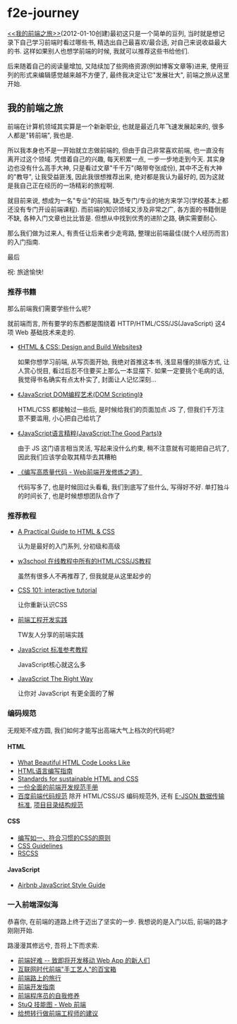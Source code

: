 # f2e-journey
[<<我的前端之旅>>](http://book.douban.com/doulist/1423213/)(2012-01-10创建)最初这只是一个简单的豆列, 当时就是想记录下自己学习前端时看过哪些书, 精选出自己最喜欢/最合适, 对自己来说收益最大的书. 这样如果别人也想学前端的时候, 我就可以推荐这些书给他们.

后来随着自己的阅读量增加, 又陆续加了些网络资源(例如博客文章等)进来, 使用豆列的形式来编辑感觉越来越不方便了, 最终我决定让它"发展壮大", 前端之旅从这里开始.

## 我的前端之旅
前端在计算机领域其实算是一个新新职业, 也就是最近几年飞速发展起来的, 很多人都是"转前端", 我也是.

所以我本身也不是一开始就立志做前端的, 但由于自己非常喜欢前端, 也一直没有离开过这个领域. 凭借着自己的兴趣, 每天积累一点, 一步一步地走到今天. 其实身边也没有什么高手大神, 只是看过文章"千千万"(略带夸张成份), 其中不乏有大神的"教导", 让我受益匪浅, 因此我很想推荐出来, 绝对都是我认为最好的, 因为这就是我自己正在经历的一场精彩的旅程啊.

就目前来说, 想成为一名"专业"的前端, 缺乏专门/专业的地方来学习(学校基本上都还没有专门开设前端课程). 而前端的知识领域又涉及非常之广, 各方面的书籍倒是不缺, 各种入门文章也比比皆是. 但想从中找到优秀的进阶之路, 确实需要耐心.

那么我们做为过来人, 有责任让后来者少走弯路, 整理出前端最佳(就个人经历而言)的入门指南.

最后

祝: 旅途愉快!

### 推荐书籍
那么前端我们需要学些什么呢?

就前端而言, 所有要学的东西都是围绕着 HTTP/HTML/CSS/JS(JavaScript) 这4项 Web 基础技术来走的.

* [《HTML & CSS: Design and Build Websites》](http://book.douban.com/subject/6585090/)

    如果你想学习前端, 从写页面开始, 我绝对首推这本书, 浅显易懂的排版方式, 让人赏心悦目, 看过后忍不住要买上那么一本显摆下. 如果一定要挑个毛病的话, 我觉得书名确实有点太朴实了, 封面让人记忆深刻...
* [《JavaScript DOM编程艺术(DOM Scripting)》](http://book.douban.com/subject/1921890/)

    HTML/CSS 都接触过一些后, 是时候给我们的页面加点 JS 了, 但我们千万注意不要滥用, 小心把自己给坑了
* [《JavaScript语言精粹(JavaScript:The Good Parts)》](http://book.douban.com/subject/11874748/)

    由于 JS 这门语言相当灵活, 写起来没什么约束, 稍不注意就有可能把自己坑了, 因此我们应该学会取其精华去其糟粕
* [《编写高质量代码 - Web前端开发修炼之道》](http://book.douban.com/subject/4881987/)

    代码写多了, 也是时候回过头看看, 我们到底写了些什么, 写得好不好. 单打独斗的时间长了, 也是时候想想团队合作了

### 推荐教程
* [A Practical Guide to HTML & CSS](http://learn.shayhowe.com/)

    认为是最好的入门系列, 分初级和高级
* [w3school 在线教程中所有的HTML/CSS/JS教程](http://www.w3school.com.cn/)

    虽然有很多人不再推荐了, 但我就是从这里起步的
* [CSS 101: interactive tutorial](http://www.css-101.org)

    让你重新认识CSS
* [前端工程开发实践](http://f2eclass.com/) 

    TW友人分享的前端实践
* [JavaScript 标准参考教程](http://javascript.ruanyifeng.com/ )

    JavaScript核心就这么多
* [JavaScript The Right Way](http://jstherightway.org/)

    让你对 JavaScript 有更全面的了解

### 编码规范
无规矩不成方圆, 我们如何才能写出高端大气上档次的代码呢?

#### HTML
* [What Beautiful HTML Code Looks Like](http://css-tricks.com/what-beautiful-html-code-looks-like/)
* [HTML语言编写指南](http://www.ruanyifeng.com/blog/2009/05/guide_to_semantic_html_elements.html)
* [Standards for sustainable HTML and CSS](https://github.com/mdo/code-guide)
* [一份全面的前端开发规范手册](https://github.com/Aaaaaashu/Front-End-Style-Guide)
* [百度前端代码规范](https://github.com/ecomfe/spec) 除开 HTML/CSS/JS 编码规范外, 还有 [E-JSON 数据传输标准](https://github.com/ecomfe/spec/blob/master/e-json.md), [项目目录结构规范](https://github.com/ecomfe/spec/blob/master/directory.md)

#### CSS
* [编写如一、符合习惯的CSS的原则](https://github.com/necolas/idiomatic-css/tree/master/translations/zh-CN)
* [CSS Guidelines](http://cssguidelin.es/)
* [RSCSS](https://github.com/rstacruz/rscss)

#### JavaScript
* [Airbnb JavaScript Style Guide](https://github.com/airbnb/javascript)

### 一入前端深似海
恭喜你, 在前端的道路上终于迈出了坚实的一步. 我想说的是入门以后, 前端的路才刚刚开始.

路漫漫其修远兮, 吾将上下而求索.

* [前端好难 -- 致即将开发移动 Web App 的新人们](http://www.douban.com/note/290965435/)
* [互联网时代前端"手工艺人"的百宝箱](https://github.com/f2e-journey/treasure)
* [前端路上的旅行](http://www.w3cplus.com/front-end-trip-on-road.html)
* [前端开发指南](https://github.com/w3crange/Front-End-Develop-Guide)
* [前端程序员的自我修养](http://thzt.github.io/an-introduction-to-web-front-end/)
* [StuQ 技能图 - Web 前端](https://github.com/TeamStuQ/skill-map)
* [给想转行做前端工程师的建议](https://www.zhihu.com/question/38924821/answer/79207681)
